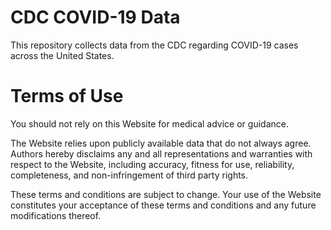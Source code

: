 # CDC COVID-19 Data

This repository collects data from the CDC regarding COVID-19 cases across the United States.


# Terms of Use

You should not rely on this Website for medical advice or guidance.


The Website relies upon publicly available data that do not always agree. Authors hereby disclaims any and all representations and warranties with respect to the Website, including accuracy, fitness for use, reliability, completeness, and non-infringement of third party rights.

These terms and conditions are subject to change. Your use of the Website constitutes your acceptance of these terms and conditions and any future modifications thereof.

